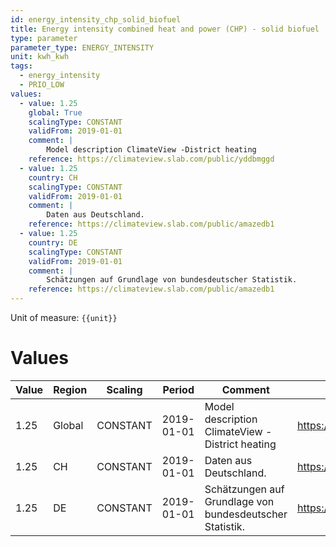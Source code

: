 ```yaml
---
id: energy_intensity_chp_solid_biofuel
title: Energy intensity combined heat and power (CHP) - solid biofuel
type: parameter
parameter_type: ENERGY_INTENSITY
unit: kwh_kwh
tags:
  - energy_intensity
  - PRIO_LOW
values:
  - value: 1.25
    global: True
    scalingType: CONSTANT
    validFrom: 2019-01-01
    comment: |
        Model description ClimateView -District heating
    reference: https://climateview.slab.com/public/yddbmggd
  - value: 1.25
    country: CH
    scalingType: CONSTANT
    validFrom: 2019-01-01
    comment: |
        Daten aus Deutschland.
    reference: https://climateview.slab.com/public/amazedb1
  - value: 1.25
    country: DE
    scalingType: CONSTANT
    validFrom: 2019-01-01
    comment: |
        Schätzungen auf Grundlage von bundesdeutscher Statistik.
    reference: https://climateview.slab.com/public/amazedb1
---
```



Unit of measure: `{{unit}}`


# Values


| Value | Region | Scaling | Period | Comment | Reference |
|-------|--------|---------|--------|---------|-----------|
| 1.25 | Global | CONSTANT | 2019-01-01 | Model description ClimateView -District heating | https://climateview.slab.com/public/yddbmggd |
| 1.25 | CH | CONSTANT | 2019-01-01 | Daten aus Deutschland. | https://climateview.slab.com/public/amazedb1 |
| 1.25 | DE | CONSTANT | 2019-01-01 | Schätzungen auf Grundlage von bundesdeutscher Statistik. | https://climateview.slab.com/public/amazedb1 |



